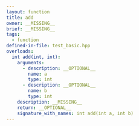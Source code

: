 ```yaml
---
layout: function
title: add
owner: __MISSING__
brief: __MISSING__
tags:
  - function
defined-in-file: test_basic.hpp
overloads:
  int add(int, int):
    arguments:
      - description: __OPTIONAL__
        name: a
        type: int
      - description: __OPTIONAL__
        name: b
        type: int
    description: __MISSING__
    return: __OPTIONAL__
    signature_with_names: int add(int a, int b)
---
```

